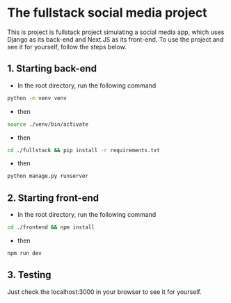 # The fullstack social media project

This is project is fullstack project simulating a social media app, which uses Django as its back-end and Next.JS as its front-end.
To use the project and see it for yourself, follow the steps below.

## 1. Starting back-end

- In the root directory, run the following command

```bash
python -m venv venv
```

- then

```bash
source ./venv/bin/activate
```

- then

```bash
cd ./fullstack && pip install -r requirements.txt
```

- then

```bash
python manage.py runserver
```

## 2. Starting front-end

- In the root directory, run the following command

```bash
cd ./frontend && npm install
```

- then

```bash
npm run dev
```

## 3. Testing

Just check the localhost:3000 in your browser to see it for yourself.
